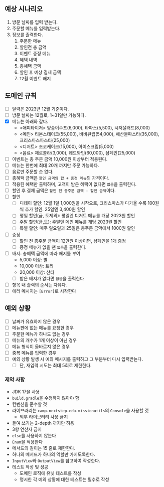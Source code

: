 ## 예상 시나리오
1. 방문 날짜를 입력 받는다.
2. 주문할 메뉴를 입력받는다.
3. 정보를 출력한다.
   1. 주문한 메뉴
   2. 할인전 총 금액
   3. 이벤트 증정 메뉴
   4. 혜택 내역
   5. 총혜택 금액
   6. 할인 후 예상 결제 금액
   7. 12월 이벤트 배지
## 도메인 규칙
- [ ] 달력은 2023년 12월 기준이다.
- [ ] 방문 날짜는 12월로, 1~31일만 가능하다.
- [x] 메뉴는 아래와 같다.
  - <애피타이저> 양송이수프(6,000), 타파스(5,500), 시저샐러드(8,000)
  - <메인> 티본스테이크(55,000), 바비큐립(54,000), 해산물파스타(35,000), 크리스마스파스타(25,000)
  - <디저트> 초코케이크(15,000), 아이스크림(5,000)
  - <음료> 제로콜라(3,000), 레드와인(60,000), 샴페인(25,000)
- [ ] 이벤트는 총 주문 금액 10,000원 이상부터 적용된다.
- [ ] 메뉴는 한번에 최대 20개 까지만 주문 가능하다.
- [ ] 음료만 주문할 순 없다.
- [ ] 총혜택 금액은 `할인 금액의 합 + 증정 메뉴`의 가격이다.
- [ ] 적용된 혜택만 출력하며, 고객이 받은 혜택이 없다면 `없음`을 출력한다.
- [ ] 할인 후 결제 금액은 `할인 전 총주문 금액 - 할인 금액`이다.
- [ ] 할인
  - [ ] 디데이 할인: 12월 1일 1,000원을 시작으로, 크리스마스가 다가올 수록 100원씩 추가 할인. 25일엔 3,400원 할인
  - [ ] 평일 할인(금, 토제외): 평일엔 디저트 메뉴를 개당 2023원 할인
  - [ ] 주말 할인(금,토): 주말엔 메인 메뉴를 개당 2023원 할인
  - [ ] 특별 할인: 매주 일요일과 25일은 총주문 금액에서 1000원 할인
- [ ] 증정
  - [ ] 할인 전 총주문 금액이 12만원 이상이면, 샴페인을 1개 증정
  - [ ] 증정 메뉴가 없을 땐 `없음`을 출력한다.
- [ ] 배지: 총혜택 금액에 따라 배지를 부여
  - 5,000 이상: 별
  - 10,000 이상: 트리
  - 20,000 이상: 산타
  - [ ] 받은 배지가 없다면 `없음`을 출력한다
- [ ] 항목 내 출력의 순서는 자유다.
- [ ] 에러 메시지는 `[Error]`로 시작한다
## 예외 상황
- [ ] 날짜가 유효하지 않은 경우
- [ ] 메뉴판에 없는 메뉴를 요청한 경우
- [ ] 주문한 메뉴가 하나도 없는 경우
- [ ] 메뉴의 개수가 1개 이상이 아닌 경우
- [ ] 메뉴 형식이 올바르지 않은 경우
- [ ] 중복 메뉴를 입력한 경우
- [ ] 예외 상황 발생 시 예외 메시지를 출력하고 그 부분부터 다시 입력받는다.
    - [ ] 단, 재입력 시도는 최대 5회로 제한한다.
### 제약 사항
- JDK 17을 사용
- `build.gradle`을 수정하지 않아야 함
- 컨벤션을 준수할 것
- 라이브러리는 `camp.nextstep.edu.missionutils`의 `Console`을 사용할 것
    - 외부 라이브러리 사용 금지
- 들여 쓰기는 2-depth 까지만 허용
- 3항 연산자 금지
- `else`를 사용하지 않는다
- `Enum`을 적용한다
- 메서드의 길이는 15 줄로 제한한다.
- 하나의 메서드가 하나의 역할만 가지도록한다.
- `InputView`와 `OutputView`를 참고하여 작성한다.
- 테스트 작성 및 성공
    - 도메인 로직에 유닛 테스트를 작성
    - 명시한 각 예외 상황에 대한 테스트는 필수로 작성
